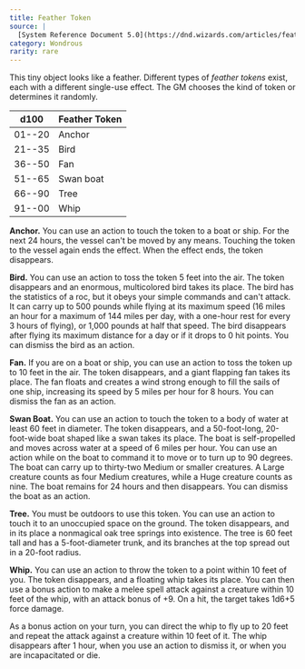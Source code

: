 ```yaml
---
title: Feather Token
source: |
  [System Reference Document 5.0](https://dnd.wizards.com/articles/features/systems-reference-document-srd)
category: Wondrous
rarity: rare
---
```


This tiny object looks like a feather. Different types of *feather tokens* exist, each with a different single-use effect. The GM chooses the kind of token or determines it randomly.

|  d100  | Feather Token |
|:------:|:--------------|
| 01--20 | Anchor        |
| 21--35 | Bird          |
| 36--50 | Fan           |
| 51--65 | Swan boat     |
| 66--90 | Tree          |
| 91--00 | Whip          |

**Anchor.** You can use an action to touch the token to a boat or ship. For the next 24 hours, the vessel can't be moved by any means. Touching the token to the vessel again ends the effect. When the effect ends, the token disappears.

**Bird.** You can use an action to toss the token 5 feet into the air. The token disappears and an enormous, multicolored bird takes its place. The bird has the statistics of a roc, but it obeys your simple commands and can't attack. It can carry up to 500 pounds while flying at its maximum speed (16 miles an hour for a maximum of 144 miles per day, with a one-hour rest for every 3 hours of flying), or 1,000 pounds at half that speed. The bird disappears after flying its maximum distance for a day or if it drops to 0 hit points. You can dismiss the bird as an action.

**Fan.** If you are on a boat or ship, you can use an action to toss the token up to 10 feet in the air. The token disappears, and a giant flapping fan takes its place. The fan floats and creates a wind strong enough to fill the sails of one ship, increasing its speed by 5 miles per hour for 8 hours. You can dismiss the fan as an action.

**Swan Boat.** You can use an action to touch the token to a body of water at least 60 feet in diameter. The token disappears, and a 50-foot-long, 20-foot-wide boat shaped like a swan takes its place. The boat is self-propelled and moves across water at a speed of 6 miles per hour. You can use an action while on the boat to command it to move or to turn up to 90 degrees. The boat can carry up to thirty-two Medium or smaller creatures. A Large creature counts as four Medium creatures, while a Huge creature counts as nine. The boat remains for 24 hours and then disappears. You can dismiss the boat as an action.

**Tree.** You must be outdoors to use this token. You can use an action to touch it to an unoccupied space on the ground. The token disappears, and in its place a nonmagical oak tree springs into existence. The tree is 60 feet tall and has a 5-foot-diameter trunk, and its branches at the top spread out in a 20-foot radius.

**Whip.** You can use an action to throw the token to a point within 10 feet of you. The token disappears, and a floating whip takes its place. You can then use a bonus action to make a melee spell attack against a creature within 10 feet of the whip, with an attack bonus of +9. On a hit, the target takes 1d6+5 force damage.

As a bonus action on your turn, you can direct the whip to fly up to 20 feet and repeat the attack against a creature within 10 feet of it. The whip disappears after 1 hour, when you use an action to dismiss it, or when you are incapacitated or die.
